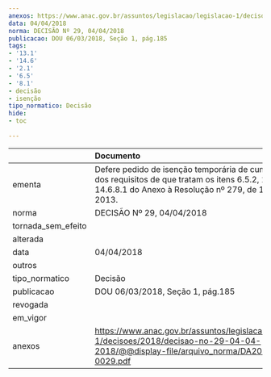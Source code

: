 ```yaml
---
anexos: https://www.anac.gov.br/assuntos/legislacao/legislacao-1/decisoes/2018/decisao-no-29-04-04-2018/@@display-file/arquivo_norma/DA2018-0029.pdf
data: 04/04/2018
norma: DECISÃO Nº 29, 04/04/2018
publicacao: DOU 06/03/2018, Seção 1, pág.185
tags:
- '13.1'
- '14.6'
- '2.1'
- '6.5'
- '8.1'
- decisão
- isenção
tipo_normatico: Decisão
hide: 
- toc 
 
---
```


|                    | Documento                                                                                                                                                                |
|:-------------------|:-------------------------------------------------------------------------------------------------------------------------------------------------------------------------|
| ementa             | Defere pedido de isenção temporária de cumprimento dos requisitos de que tratam os itens 6.5.2, 13.1.2.1 e 14.6.8.1 do Anexo à Resolução nº 279, de 10 de julho de 2013. |
| norma              | DECISÃO Nº 29, 04/04/2018                                                                                                                                                |
| tornada_sem_efeito |                                                                                                                                                                          |
| alterada           |                                                                                                                                                                          |
| data               | 04/04/2018                                                                                                                                                               |
| outros             |                                                                                                                                                                          |
| tipo_normatico     | Decisão                                                                                                                                                                  |
| publicacao         | DOU 06/03/2018, Seção 1, pág.185                                                                                                                                         |
| revogada           |                                                                                                                                                                          |
| em_vigor           |                                                                                                                                                                          |
| anexos             | https://www.anac.gov.br/assuntos/legislacao/legislacao-1/decisoes/2018/decisao-no-29-04-04-2018/@@display-file/arquivo_norma/DA2018-0029.pdf                             |